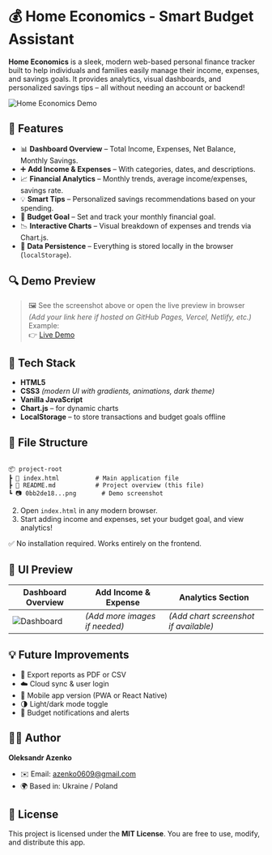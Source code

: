# 💰 Home Economics - Smart Budget Assistant

**Home Economics** is a sleek, modern web-based personal finance tracker built to help individuals and families easily manage their income, expenses, and savings goals. It provides analytics, visual dashboards, and personalized savings tips – all without needing an account or backend!

![Home Economics Demo](<img width="1325" height="917" alt="Знімок екрана 2025-07-12 010216" src="https://github.com/user-attachments/assets/4905ce49-dc2a-4bda-9409-daf62a86e4d9" />
)

## 🌟 Features

- 📊 **Dashboard Overview** – Total Income, Expenses, Net Balance, Monthly Savings.
- ➕ **Add Income & Expenses** – With categories, dates, and descriptions.
- 📈 **Financial Analytics** – Monthly trends, average income/expenses, savings rate.
- 💡 **Smart Tips** – Personalized savings recommendations based on your spending.
- 🎯 **Budget Goal** – Set and track your monthly financial goal.
- 📉 **Interactive Charts** – Visual breakdown of expenses and trends via Chart.js.
- 💾 **Data Persistence** – Everything is stored locally in the browser (`localStorage`).

## 🔍 Demo Preview

> 🖼️ See the screenshot above or open the live preview in browser  
> *(Add your link here if hosted on GitHub Pages, Vercel, Netlify, etc.)*  
> Example:  
> 👉 [Live Demo]([https://your-demo-link.com](https://homeeconomics.netlify.app/))

## 🚀 Tech Stack

- **HTML5**  
- **CSS3** *(modern UI with gradients, animations, dark theme)*  
- **Vanilla JavaScript**  
- **Chart.js** – for dynamic charts  
- **LocalStorage** – to store transactions and budget goals offline

## 📂 File Structure

```

📦 project-root
┣ 📄 index.html          # Main application file
┣ 📄 README.md           # Project overview (this file)
┗ 📷 0bb2de18...png       # Demo screenshot

````

2. Open `index.html` in any modern browser.
3. Start adding income and expenses, set your budget goal, and view analytics!

✅ No installation required. Works entirely on the frontend.

## 📸 UI Preview

| Dashboard Overview                                       | Add Income & Expense          | Analytics Section                     |
| -------------------------------------------------------- | ----------------------------- | ------------------------------------- |
| ![Dashboard](./0bb2de18-18d0-4b3d-a49c-2d28abbf8598.png) | *(Add more images if needed)* | *(Add chart screenshot if available)* |

## 💡 Future Improvements

* 🧾 Export reports as PDF or CSV
* ☁️ Cloud sync & user login
* 📱 Mobile app version (PWA or React Native)
* 🌗 Light/dark mode toggle
* 🔔 Budget notifications and alerts

## 👨‍💻 Author

**Oleksandr Azenko**

* ✉️ Email: [azenko0609@gmail.com](mailto:azenko0609@gmail.com)
* 🌍 Based in: Ukraine / Poland

## 📄 License

This project is licensed under the **MIT License**.
You are free to use, modify, and distribute this app.

